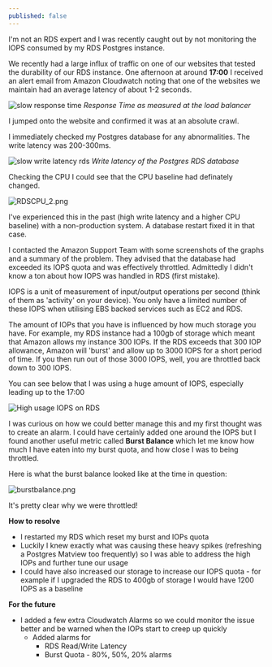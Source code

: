 ```yaml
---
published: false
---
```


I'm not an RDS expert and I was recently caught out by not monitoring the IOPS consumed by my RDS Postgres instance.

We recently had a large influx of traffic on one of our websites that tested the durability of our RDS instance. One afternoon at around **17:00** I received an alert email from Amazon Cloudwatch noting that  one of the websites we maintain had an average latency of about 1-2 seconds.

![slow response time]({{site.baseurl}}/_posts/slow_responsse.png)
_Response Time as measured at the load balancer_


I jumped onto the website and confirmed it was at an absolute crawl. 

I immediately checked my Postgres database for any abnormalities. The write latency was 200-300ms. 

![slow write latency rds]({{site.baseurl}}/_posts/write_latency_rds.PNG)
_Write latency of the Postgres RDS database_

Checking the CPU I could see that the CPU baseline had definately changed.

![RDSCPU_2.png]({{site.baseurl}}/_posts/RDSCPU_2.png)

I've experienced this in the past (high write latency and a higher CPU baseline) with a non-production system. A database restart fixed it in that case. 

I contacted the Amazon Support Team with some screenshots of the graphs and a summary of the problem. They advised that the database had exceeded its IOPS quota and was effectively throttled. Admittedly I didn't know a ton about how IOPS was handled in RDS (first mistake).

IOPS is a unit of measurement of input/output operations per second (think of them as 'activity' on your device). You only have a limited number of these IOPS when utilising EBS backed services such as EC2 and RDS.

The amount of IOPs that you have is influenced by how much storage you have. For example, my RDS instance had a 100gb of storage which meant that Amazon allows my instance 300 IOPs. If the RDS exceeds that 300 IOP allowance, Amazon will 'burst' and allow up to 3000 IOPS for a short period of time. If you then run out of those 3000 IOPS, well, you are throttled back down to 300 IOPS. 

You can see below that I was using a huge amount of IOPS, especially leading up to the 17:00

![High usage IOPS on RDS]({{site.baseurl}}/_posts/iops.png)

I was curious on how we could better manage this and my first thought was to create an alarm. I could have certainly added one around the IOPS but I found another useful metric called **Burst Balance** which let me know how much I have eaten into my burst quota, and how close I was to being throttled.

Here is what the burst balance looked like at the time in question:

![burstbalance.png]({{site.baseurl}}/_posts/burstbalance.png)

It's pretty clear why we were throttled!

**How to resolve**
* I restarted my RDS which reset my burst and IOPs quota
* Luckily I knew exactly what was causing these heavy spikes (refreshing a Postgres Matview too frequently) so I was able to address the high IOPs and further tune our usage
* I could have also increased our storage to increase our IOPS quota - for example if I upgraded the RDS to 400gb of storage I would have 1200 IOPS as a baseline


**For the future**
* I added a few extra Cloudwatch Alarms so we could monitor the issue better and be warned when the IOPs start to creep up quickly
  * Added alarms for 
    * RDS Read/Write Latency 
    * Burst Quota - 80%, 50%, 20% alarms
  





